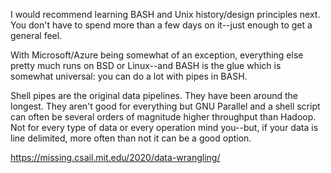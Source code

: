 I would recommend learning BASH and Unix history/design principles next. You don't have to spend more than a few days on it--just enough to get a general feel.

With Microsoft/Azure being somewhat of an exception, everything else pretty much runs on BSD or Linux--and BASH is the glue which is somewhat universal: you can do a lot with pipes in BASH. 

Shell pipes are the original data pipelines. They have been around the longest. They aren't good for everything but GNU Parallel and a shell script can often be several orders of magnitude higher throughput than Hadoop. Not for every type of data or every operation mind you--but, if your data is line delimited, more often than not it can be a good option.

https://missing.csail.mit.edu/2020/data-wrangling/
